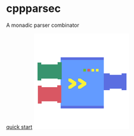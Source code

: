 # cppparsec

A monadic parser combinator

[quick start](https://ailrk.github.io/cppparsec/)
![cppparsec](./cppparsec.png)
